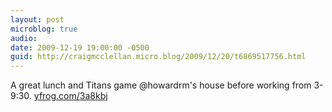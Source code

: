 ```yaml
---
layout: post
microblog: true
audio: 
date: 2009-12-19 19:00:00 -0500
guid: http://craigmcclellan.micro.blog/2009/12/20/t6869517756.html
---
```

A great lunch and Titans game @howardrm's house before working from 3-9:30.  [yfrog.com/3a8kbj](http://yfrog.com/3a8kbj)
